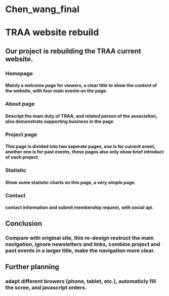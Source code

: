 # Chen_wang_final
# TRAA website rebuild
## Our project is rebuilding the TRAA current website.
### Homepage
#### Mainly a welcome page for viewers, a clear title to show the content of the website, with four main events on the page.
### About page
#### Descript the main duty of TRAA, and related person of the association, also demonstrate supporting business in the page
### Project page
#### This page is divided into two seperate pages, one is for current event, another one is for past events, these pages also only show brief introduct of each project.
### Statistic
#### Show some statistic charts on this page, a very simple page.
### Contact
#### contact information and submit membership request, with social api.

## Conclusion
### Compare with original site, this re-design restruct the main navigation, ignore newsletters and links, combine project and past events in a larger title, make the navigation more clear.

## Further planning
### adapt different browers (phone, tablet, etc.), automaticly fill the scree, and javascript orders. 